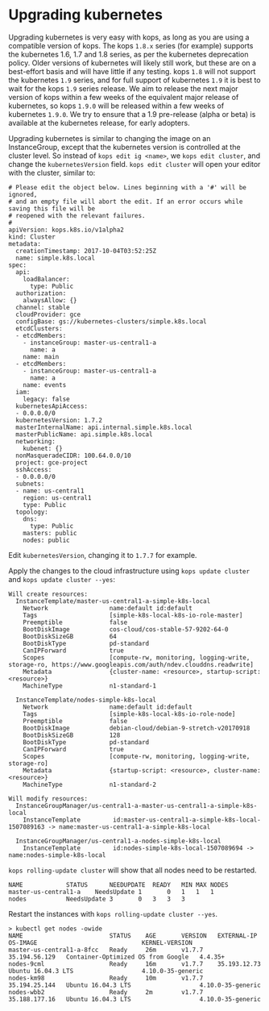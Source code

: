 # Upgrading kubernetes

Upgrading kubernetes is very easy with kops, as long as you are using a compatible version of kops.
The kops `1.8.x` series (for example) supports the kubernetes 1.6, 1.7 and 1.8 series,
as per the kubernetes deprecation policy.  Older versions of kubernetes will likely still work, but these
are on a best-effort basis and will have little if any testing.  kops `1.8` will not support the kubernetes
`1.9` series, and for full support of kubernetes `1.9` it is best to wait for the kops `1.9` series release.
We aim to release the next major version of kops within a few weeks of the equivalent major release of kubernetes,
so kops `1.9.0` will be released within a few weeks of kubernetes `1.9.0`.  We try to ensure that a 1.9 pre-release
(alpha or beta) is available at the kubernetes release, for early adopters.

Upgrading kubernetes is similar to changing the image on an InstanceGroup, except that the kubernetes version is
controlled at the cluster level.  So instead of `kops edit ig <name>`, we `kops edit cluster`, and change the
`kubernetesVersion` field.  `kops edit cluster` will open your editor with the cluster, similar to:

```
# Please edit the object below. Lines beginning with a '#' will be ignored,
# and an empty file will abort the edit. If an error occurs while saving this file will be
# reopened with the relevant failures.
#
apiVersion: kops.k8s.io/v1alpha2
kind: Cluster
metadata:
  creationTimestamp: 2017-10-04T03:52:25Z
  name: simple.k8s.local
spec:
  api:
    loadBalancer:
      type: Public
  authorization:
    alwaysAllow: {}
  channel: stable
  cloudProvider: gce
  configBase: gs://kubernetes-clusters/simple.k8s.local
  etcdClusters:
  - etcdMembers:
    - instanceGroup: master-us-central1-a
      name: a
    name: main
  - etcdMembers:
    - instanceGroup: master-us-central1-a
      name: a
    name: events
  iam:
    legacy: false
  kubernetesApiAccess:
  - 0.0.0.0/0
  kubernetesVersion: 1.7.2
  masterInternalName: api.internal.simple.k8s.local
  masterPublicName: api.simple.k8s.local
  networking:
    kubenet: {}
  nonMasqueradeCIDR: 100.64.0.0/10
  project: gce-project
  sshAccess:
  - 0.0.0.0/0
  subnets:
  - name: us-central1
    region: us-central1
    type: Public
  topology:
    dns:
      type: Public
    masters: public
    nodes: public
```

Edit `kubernetesVersion`, changing it to `1.7.7` for example.


Apply the changes to the cloud infrastructure using `kops update cluster` and `kops update cluster --yes`:

```
Will create resources:
  InstanceTemplate/master-us-central1-a-simple-k8s-local
  	Network             	name:default id:default
  	Tags                	[simple-k8s-local-k8s-io-role-master]
  	Preemptible         	false
  	BootDiskImage       	cos-cloud/cos-stable-57-9202-64-0
  	BootDiskSizeGB      	64
  	BootDiskType        	pd-standard
  	CanIPForward        	true
  	Scopes              	[compute-rw, monitoring, logging-write, storage-ro, https://www.googleapis.com/auth/ndev.clouddns.readwrite]
  	Metadata            	{cluster-name: <resource>, startup-script: <resource>}
  	MachineType         	n1-standard-1

  InstanceTemplate/nodes-simple-k8s-local
  	Network             	name:default id:default
  	Tags                	[simple-k8s-local-k8s-io-role-node]
  	Preemptible         	false
  	BootDiskImage       	debian-cloud/debian-9-stretch-v20170918
  	BootDiskSizeGB      	128
  	BootDiskType        	pd-standard
  	CanIPForward        	true
  	Scopes              	[compute-rw, monitoring, logging-write, storage-ro]
  	Metadata            	{startup-script: <resource>, cluster-name: <resource>}
  	MachineType         	n1-standard-2

Will modify resources:
  InstanceGroupManager/us-central1-a-master-us-central1-a-simple-k8s-local
  	InstanceTemplate    	 id:master-us-central1-a-simple-k8s-local-1507089163 -> name:master-us-central1-a-simple-k8s-local

  InstanceGroupManager/us-central1-a-nodes-simple-k8s-local
  	InstanceTemplate    	 id:nodes-simple-k8s-local-1507089694 -> name:nodes-simple-k8s-local
```


`kops rolling-update cluster` will show that all nodes need to be restarted.

```
NAME			STATUS		NEEDUPDATE	READY	MIN	MAX	NODES
master-us-central1-a	NeedsUpdate	1		0	1	1	1
nodes			NeedsUpdate	3		0	3	3	3
```

Restart the instances with `kops rolling-update cluster --yes`.

```
> kubectl get nodes -owide
NAME                        STATUS    AGE       VERSION   EXTERNAL-IP     OS-IMAGE                             KERNEL-VERSION
master-us-central1-a-8fcc   Ready     26m       v1.7.7    35.194.56.129   Container-Optimized OS from Google   4.4.35+
nodes-9cml                  Ready     16m       v1.7.7    35.193.12.73    Ubuntu 16.04.3 LTS                   4.10.0-35-generic
nodes-km98                  Ready     10m       v1.7.7    35.194.25.144   Ubuntu 16.04.3 LTS                   4.10.0-35-generic
nodes-wbb2                  Ready     2m        v1.7.7    35.188.177.16   Ubuntu 16.04.3 LTS                   4.10.0-35-generic
```

<!-- TODO: Do we drain, validate and then restart -->
<!-- TODO: Fix timings in rolling update -->
